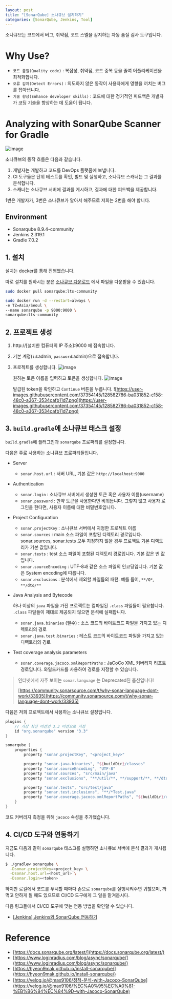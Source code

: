 ```yaml
---
layout: post
title: "[SonarQube] 소나큐브 설치하기"
categories: [SonarQube, Jenkins, Tool]
---
```


소나큐브는 코드에서 버그, 취약점, 코드 스멜을 감지하는 자동 품질 검사 도구입니다.

# Why Use?

- `코드 품질(Quality code)` : 복잡성, 취약점, 코드 중복 등을 줄여 어플리케이션을 최적화합니다.
- `오류 감지(Detect Errors)` : 의도하지 않은 동작이 사용자에게 영향을 끼치는 버그를 잡아냅니다.
- `기술 향상(Enhance developer skills)` : 코드에 대한 정기적인 피드백은 개발자가 코딩 기술을 향상하는 데 도움이 됩니다.

# Analyzing with SonarQube Scanner for Gradle
![image](https://user-images.githubusercontent.com/56301069/146433952-b688bb4b-1c14-42b6-9e98-99022ecdbb44.png)


소나큐브의 동작 흐름은 다음과 같습니다.

1. 개발자는 개발하고 코드를 DevOps 플랫폼에 보냅니다.
2. CI 도구들은 단위 테스트를 확인, 빌드 및 실행하고, 소나큐브 스캐너는 그 결과를 분석합니다.
3. 스캐너는 소나큐브 서버에 결과를 게시하고, 결과에 대한 피드백을 제공합니다.

1번은 개발자가, 3번은 소나큐브가 알아서 해주므로 저희는 2번을 해야 합니다.

## Environment
- Sonarqube 8.9.4-community
- Jenkins 2.319.1
- Gradle 7.0.2

## 1. 설치
설치는 docker를 통해 진행했습니다.

따로 설치를 원하시는 분은 [소나큐브 다운로드](https://www.sonarqube.org/downloads/?gads_campaign=Asia-SonarQube&gads_ad_group=SonarQube&gads_keyword=sonarqube&gclid=Cj0KCQiA5OuNBhCRARIsACgaiqUgii6OsetGX46aZOdMgbnES01gD5j7JHiZS4q2fb7PtMRSq3c8R44aAuCKEALw_wcB) 에서 파일을 다운받을 수 있습니다.

```bash
sudo docker pull sonarqube:lts-community

sudo docker run -d --restart=always \ 
-e TZ=Asia/Seoul \ 
--name sonarqube -p 9000:9000 \ 
sonarqube:lts-community
```

## 2. 프로젝트 생성

1. http://[설치한 컴퓨터의 IP 주소]:9000 에 접속합니다.
2. 기본 계정(`id`:admin, `password`:admin)으로 접속합니다.
3. 프로젝트를 생성합니다.
   ![image](https://user-images.githubusercontent.com/56301069/146434754-2290b444-ad06-44e7-b90a-5cd9dddcca38.png)

   원하는 토큰 이름을 입력하고 토큰을 생성합니다.
   ![image](https://user-images.githubusercontent.com/56301069/146434482-122c7536-9768-451a-9f78-a13ccf0de34a.png)

   발급된 token을 확인하고 `Continue` 버튼을 누릅니다.
   ![https://user-images.githubusercontent.com/37354145/128582786-ba031852-c158-48c0-a367-3534cafb11d7.png](https://user-images.githubusercontent.com/37354145/128582786-ba031852-c158-48c0-a367-3534cafb11d7.png)


## 3. `build.gradle`에 소나큐브 태스크 설정

`build.gradle`에 플러그인과 `sonarqube` 프로퍼티를 설정합니다.

다음은 주로 사용하는 소나큐브 프로퍼티들입니다.

- Server
    - `sonar.host.url` : 서버 URL, 기본 값은 `http://localhost:9000`

- Authentication
    - `sonar.login` : 소나큐브 서버에서 생성한 토큰 혹은 사용자 이름(username)
    - `sonar.password` : 만약 토큰을 사용한다면 비워둡니다. 그렇지 않고 사용자 로그인을 한다면, 사용자 이름에 대한 비밀번호입니다.

- Project Configuration
    - `sonar.projectKey` : 소나큐브 서버에서 지정한 프로젝트 이름
    - `sonar.sources` : main 소스 파일이 포함된 디렉토리 경로입니다. sonar.sources, sonar.tests 모두 지정하지 않을 경우 프로젝트 기본 디렉토리가 기본 값입니다.
    - `sonar.tests` : test 소스 파일이 포함된 디렉토리 경로입니다. 기본 값은 빈 값입니다.
    - `sonar.sourceEncoding` : UTF-8과 같은 소스 파일의 인코딩입니다. 기본 값은 System encoding에 따릅니다.
    - `sonar.exclusions` : 분석에서 제외할 파일들의 패턴. 예를 들어,  `**/Q*`, `**/dto/**`

- Java Analysis and Bytecode

  하나 이상의 `java` 파일을 가진 프로젝트는 컴파일된 `.class` 파일들이 필요합니다. `.class` 파일들이 제대로 제공되지 않으면 분석에 실패합니다.

    - `sonar.java.binaries` (필수) : 소스 코드의 바이트코드 파일을 가지고 있는 디렉토리의 경로
    - `sonar.java.test.binaries` : 테스트 코드의 바이트코드 파일을 가지고 있는 디렉토리의 경로

- Test coverage analysis parameters
    - `sonar.coverage.jacoco.xmlReportPaths` : JaCoCo XML 커버리지 리포트 경로입니다. 와일드카드를 사용하여 경로를 지정할 수 있습니다.


> 인터넷에서 자주 보이는 `sonar.language` 는 Deprecated된 옵션입니다!
>
>
> [https://community.sonarsource.com/t/why-sonar-language-dont-work/33935](https://community.sonarsource.com/t/why-sonar-language-dont-work/33935)
>

다음은 저희 프로젝트에서 사용하는 소나큐브 설정입니다.

```groovy
plugins {
    // 가장 최신 버전인 3.3 버전으로 지정
    id "org.sonarqube" version "3.3"
}

sonarqube {
    properties {
        property "sonar.projectKey", "<project_key>"

        property "sonar.java.binaries", "${buildDir}/classes"
        property "sonar.sourceEncoding", "UTF-8"
        property "sonar.sources", "src/main/java"
        property "sonar.exclusions", "**/util/**, **/support/**, **/dto/**"

        property "sonar.tests", "src/test/java"
        property "sonar.test.inclusions", "**/*Test.java"
        property "sonar.coverage.jacoco.xmlReportPaths", "${buildDir}/reports/jacoco/test/jacocoTestReport.xml"
    }
}
```

코드 커버리지 측정을 위해 `jacoco` 속성을 추가했습니다.

## 4. CI/CD 도구와 연동하기

지금도 다음과 같이 `sonarqube` 태스크를 실행하면 소나큐브 서버에 분석 결과가 게시됩니다.

```bash
$ ./gradlew sonarqube \
  -Dsonar.projectKey=<project_key> \
  -Dsonar.host.url=<host_url> \
  -Dsonar.login=<token>
```

하지만 로컬에서 코드를 푸시할 때마다 손으로 `sonarqube`를 실행시켜주면 귀찮으며, 까먹고 안하게 될 때도 있으므로 CI/CD 도구에게 그 일을 맡겨봅시다.

다음 링크들에서 CI/CD 도구에 맞는 연동 방법을 확인할 수 있습니다.

- [[Jenkins] Jenkins와 SonarQube 연동하기]()

# Reference

- [https://docs.sonarqube.org/latest/](https://docs.sonarqube.org/latest/)
- [https://www.loginradius.com/blog/async/sonarqube/](https://www.loginradius.com/blog/async/sonarqube/)
- [https://hyeon9mak.github.io/install-sonarqube/](https://hyeon9mak.github.io/install-sonarqube/)
- [https://velog.io/@max9106/정적-분석-with-Jacoco-SonarQube](https://velog.io/@max9106/%EC%A0%95%EC%A0%81-%EB%B6%84%EC%84%9D-with-Jacoco-SonarQube)
